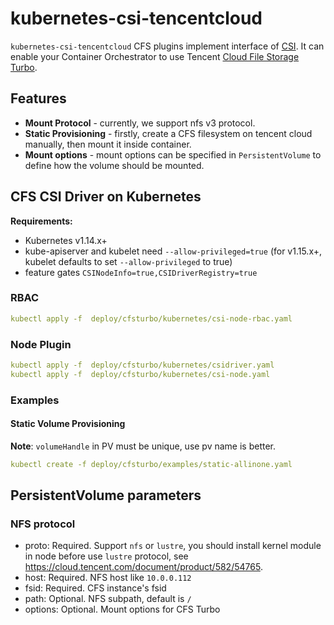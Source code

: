 # kubernetes-csi-tencentcloud

`kubernetes-csi-tencentcloud` CFS plugins implement interface of [CSI](https://github.com/container-storage-interface/spec). It can enable your Container Orchestrator to use Tencent [Cloud File Storage Turbo](https://cloud.tencent.com/product/cfs).

## Features

* **Mount Protocol** - currently, we support nfs v3 protocol.
* **Static Provisioning** - firstly, create a CFS filesystem on tencent cloud manually, then mount it inside container.
* **Mount options** - mount options can be specified in `PersistentVolume` to define how the volume should be mounted.

## CFS CSI Driver on Kubernetes

**Requirements:**

* Kubernetes v1.14.x+
* kube-apiserver and kubelet need `--allow-privileged=true` (for v1.15.x+, kubelet defaults to set `--allow-privileged` to true)
* feature gates `CSINodeInfo=true,CSIDriverRegistry=true`

### RBAC

```yaml
kubectl apply -f  deploy/cfsturbo/kubernetes/csi-node-rbac.yaml
```

### Node Plugin

```yaml
kubectl apply -f  deploy/cfsturbo/kubernetes/csidriver.yaml
kubectl apply -f  deploy/cfsturbo/kubernetes/csi-node.yaml
```

### Examples

#### Static Volume Provisioning

**Note**: `volumeHandle` in PV must be unique, use pv name is better.

```yaml
kubectl create -f deploy/cfsturbo/examples/static-allinone.yaml
```

## PersistentVolume parameters

### NFS protocol

* proto: Required. Support `nfs` or `lustre`, you should install kernel module in node before use `lustre` protocol, see https://cloud.tencent.com/document/product/582/54765.
* host: Required. NFS host like `10.0.0.112`
* fsid: Required. CFS instance's fsid
* path: Optional. NFS subpath, default is `/`
* options: Optional. Mount options for CFS Turbo

